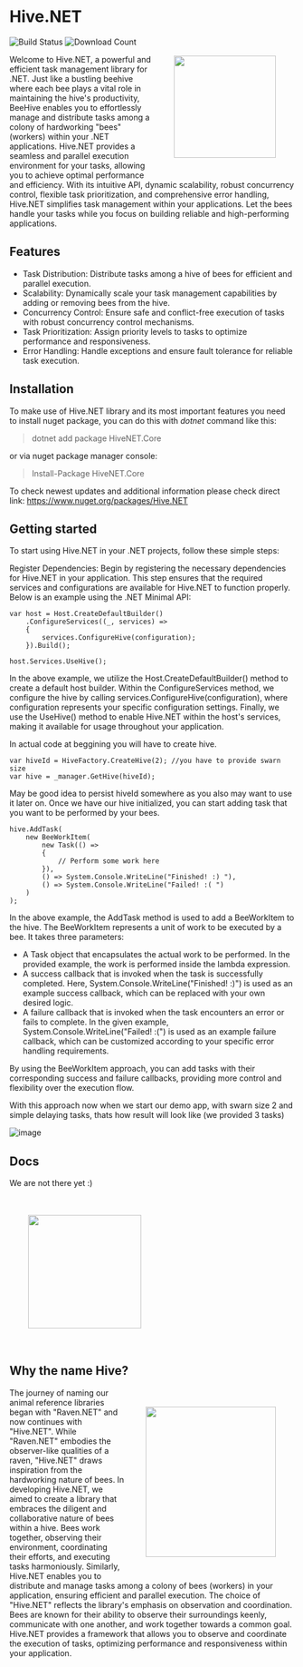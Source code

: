 # Hive.NET
![Build Status](https://github.com/wisedev-code/Hive.NET/actions/workflows/dotnet.yml/badge.svg) ![Download Count](https://img.shields.io/nuget/dt/HiveNET.Core?label=Nuget%20Downloads%3A&style=plastic)
<img align="right" height="180" width="180" style="padding: 25pt" src="https://static.vecteezy.com/system/resources/thumbnails/009/385/359/small/honeycomb-clipart-design-illustration-free-png.png"/>

<p align="left">
Welcome to Hive.NET, a powerful and efficient task management library for .NET. Just like a bustling beehive where each bee plays a vital role in maintaining the hive's productivity, BeeHive enables you to effortlessly manage and distribute tasks among a colony of hardworking "bees" (workers) within your .NET applications.
Hive.NET provides a seamless and parallel execution environment for your tasks, allowing you to achieve optimal performance and efficiency. With its intuitive API, dynamic scalability, robust concurrency control, flexible task prioritization, and comprehensive error handling, Hive.NET simplifies task management within your applications. Let the bees handle your tasks while you focus on building reliable and high-performing applications.
</p>

<to add build status and downloads>

## Features
- Task Distribution: Distribute tasks among a hive of bees for efficient and parallel execution.
- Scalability: Dynamically scale your task management capabilities by adding or removing bees from the hive.
- Concurrency Control: Ensure safe and conflict-free execution of tasks with robust concurrency control mechanisms.
- Task Prioritization: Assign priority levels to tasks to optimize performance and responsiveness.
- Error Handling: Handle exceptions and ensure fault tolerance for reliable task execution.

## Installation
To make use of Hive.NET library and its most important features you need to install nuget package, you can do this with *dotnet* command like this:
> dotnet add package HiveNET.Core

or via nuget package manager console:

> Install-Package HiveNET.Core

To check newest updates and additional information please check direct link:
https://www.nuget.org/packages/Hive.NET

## Getting started

To start using Hive.NET in your .NET projects, follow these simple steps:

Register Dependencies: Begin by registering the necessary dependencies for Hive.NET in your application. This step ensures that the required services and configurations are available for Hive.NET to function properly. Below is an example using the .NET Minimal API:

```
var host = Host.CreateDefaultBuilder()
    .ConfigureServices((_, services) =>
    {
        services.ConfigureHive(configuration);
    }).Build();

host.Services.UseHive();
```

In the above example, we utilize the Host.CreateDefaultBuilder() method to create a default host builder. Within the ConfigureServices method, we configure the hive by calling services.ConfigureHive(configuration), where configuration represents your specific configuration settings. Finally, we use the UseHive() method to enable Hive.NET within the host's services, making it available for usage throughout your application.

In actual code at beggining you will have to create hive.
```
var hiveId = HiveFactory.CreateHive(2); //you have to provide swarn size
var hive = _manager.GetHive(hiveId);
```
May be good idea to persist hiveId somewhere as you also may want to use it later on. Once we have our hive initialized, you can start adding task that you want to be performed by your bees.

```
hive.AddTask(
    new BeeWorkItem(
        new Task(() =>
        {
            // Perform some work here
        }),
        () => System.Console.WriteLine("Finished! :) "),
        () => System.Console.WriteLine("Failed! :( ")
    )
);
```

In the above example, the AddTask method is used to add a BeeWorkItem to the hive. The BeeWorkItem represents a unit of work to be executed by a bee. It takes three parameters:

- A Task object that encapsulates the actual work to be performed. In the provided example, the work is performed inside the lambda expression.
- A success callback that is invoked when the task is successfully completed. Here, System.Console.WriteLine("Finished! :)") is used as an example success callback, which can be replaced with your own desired logic.
- A failure callback that is invoked when the task encounters an error or fails to complete. In the given example, System.Console.WriteLine("Failed! :(") is used as an example failure callback, which can be customized according to your specific error handling requirements.

By using the BeeWorkItem approach, you can add tasks with their corresponding success and failure callbacks, providing more control and flexibility over the execution flow.

With this approach now when we start our demo app, with swarn size 2 and simple delaying tasks, thats how result will look like (we provided 3 tasks)

![image](https://github.com/wisedev-code/Hive.NET/assets/111281468/7ac1f705-6b82-49f0-b789-2897f80f0151)

## Docs

We are not there yet :) 

<img  height="200" width="200" style="padding: 25pt" src="https://cdn-icons-png.flaticon.com/512/5229/5229377.png"/>

## Why the name Hive?
    
<img align="right" height="265" width="230" style="padding: 25pt" src="https://pngimg.com/uploads/bee/bee_PNG74646.png"/>
    
<p align="left">    
The journey of naming our animal reference libraries began with "Raven.NET" and now continues with "Hive.NET". While "Raven.NET" embodies the observer-like qualities of a raven, "Hive.NET" draws inspiration from the hardworking nature of bees. In developing Hive.NET, we aimed to create a library that embraces the diligent and collaborative nature of bees within a hive. Bees work together, observing their environment, coordinating their efforts, and executing tasks harmoniously. Similarly, Hive.NET enables you to distribute and manage tasks among a colony of bees (workers) in your application, ensuring efficient and parallel execution.
The choice of "Hive.NET" reflects the library's emphasis on observation and coordination. Bees are known for their ability to observe their surroundings keenly, communicate with one another, and work together towards a common goal. Hive.NET provides a framework that allows you to observe and coordinate the execution of tasks, optimizing performance and responsiveness within your application.
</p>

